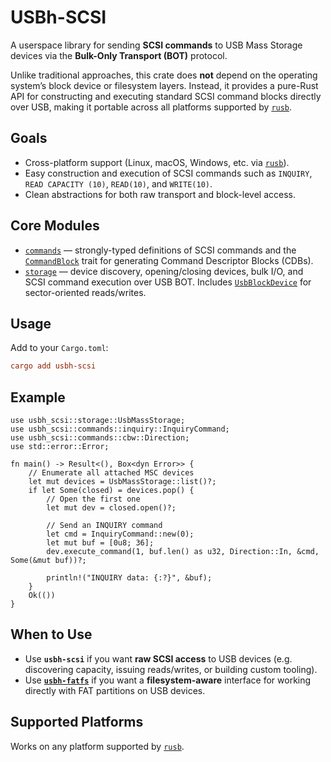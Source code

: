 # USBh-SCSI

A userspace library for sending **SCSI commands** to USB Mass Storage devices
via the **Bulk-Only Transport (BOT)** protocol.

Unlike traditional approaches, this crate does **not** depend on the operating
system’s block device or filesystem layers. Instead, it provides a pure-Rust
API for constructing and executing standard SCSI command blocks directly over
USB, making it portable across all platforms supported by [`rusb`].

## Goals

- Cross-platform support (Linux, macOS, Windows, etc. via [`rusb`]).
- Easy construction and execution of SCSI commands such as `INQUIRY`,
  `READ CAPACITY (10)`, `READ(10)`, and `WRITE(10)`.
- Clean abstractions for both raw transport and block-level access.

## Core Modules

- [`commands`] — strongly-typed definitions of SCSI commands and the
  [`CommandBlock`] trait for generating Command Descriptor Blocks (CDBs).
- [`storage`] — device discovery, opening/closing devices, bulk I/O, and
  SCSI command execution over USB BOT. Includes [`UsbBlockDevice`] for
  sector-oriented reads/writes.

## Usage

Add to your `Cargo.toml`:

```toml
cargo add usbh-scsi
````

## Example

```rust,no_run
use usbh_scsi::storage::UsbMassStorage;
use usbh_scsi::commands::inquiry::InquiryCommand;
use usbh_scsi::commands::cbw::Direction;
use std::error::Error;

fn main() -> Result<(), Box<dyn Error>> {
    // Enumerate all attached MSC devices
    let mut devices = UsbMassStorage::list()?;
    if let Some(closed) = devices.pop() {
        // Open the first one
        let mut dev = closed.open()?;

        // Send an INQUIRY command
        let cmd = InquiryCommand::new(0);
        let mut buf = [0u8; 36];
        dev.execute_command(1, buf.len() as u32, Direction::In, &cmd, Some(&mut buf))?;

        println!("INQUIRY data: {:?}", &buf);
    }
    Ok(())
}
```

## When to Use

* Use **`usbh-scsi`** if you want **raw SCSI access** to USB devices
  (e.g. discovering capacity, issuing reads/writes, or building custom tooling).
* Use **[`usbh-fatfs`](https://crates.io/crates/usbh-fatfs)** if you want a
  **filesystem-aware** interface for working directly with FAT partitions on
  USB devices.

## Supported Platforms

Works on any platform supported by [`rusb`].

[`rusb`]: https://docs.rs/rusb
[`commands`]: https://docs.rs/usbh-scsi/latest/usbh_scsi/commands/
[`CommandBlock`]: https://docs.rs/usbh-scsi/latest/usbh_scsi/commands/trait.CommandBlock.html
[`storage`]: https://docs.rs/usbh-scsi/latest/usbh_scsi/storage/
[`UsbBlockDevice`]: https://docs.rs/usbh-scsi/latest/usbh_scsi/storage/block_device/struct.UsbBlockDevice.html
